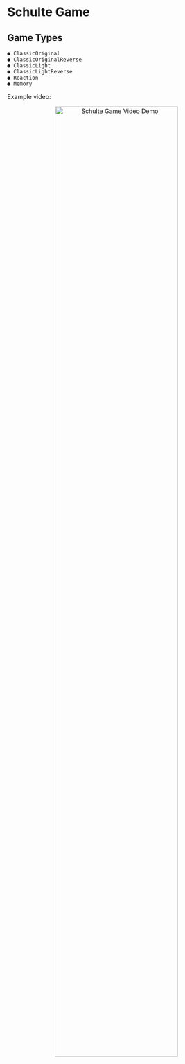 # Schulte Game

## Game Types

    ● ClassicOriginal
    ● ClassicOriginalReverse
    ● ClassicLight
    ● ClassicLightReverse
    ● Reaction
    ● Memory

Example video:

<a href="https://youtu.be/UPbuJ6TimUI" title="Schulte Game Video Demo">

  <p align="center">
    <img width="75%" src="https://img.youtube.com/vi/UPbuJ6TimUI/maxresdefault.jpg" alt="Schulte Game Video Demo"/>
  </p>
</a>
